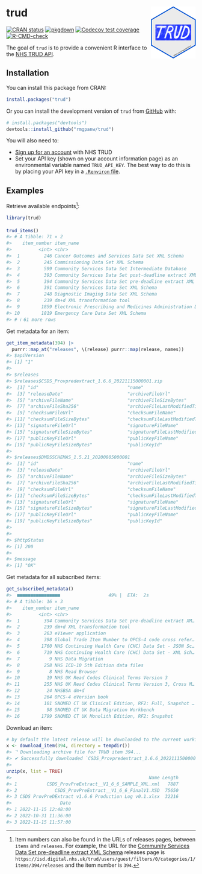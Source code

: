 
<!-- README.md is generated from README.Rmd. Please edit that file -->

# trud <a href="https://rmgpanw.github.io/trud/"><img src="man/figures/logo.png" align="right" height="138"/></a>

<!-- badges: start -->

[![CRAN
status](https://www.r-pkg.org/badges/version/trud)](https://CRAN.R-project.org/package=trud)
[![pkgdown](https://github.com/rmgpanw/trud/actions/workflows/pkgdown.yaml/badge.svg)](https://github.com/rmgpanw/trud/actions/workflows/pkgdown.yaml)
[![Codecov test
coverage](https://codecov.io/gh/rmgpanw/trud/branch/main/graph/badge.svg)](https://app.codecov.io/gh/rmgpanw/trud?branch=main)
[![R-CMD-check](https://github.com/rmgpanw/trud/actions/workflows/R-CMD-check.yaml/badge.svg)](https://github.com/rmgpanw/trud/actions/workflows/R-CMD-check.yaml)
<!-- badges: end -->

The goal of `trud` is to provide a convenient R interface to the [NHS
TRUD API](https://isd.digital.nhs.uk/trud/users/guest/filters/0/api).

## Installation

You can install this package from CRAN:

``` r
install.packages("trud")
```

Or you can install the development version of `trud` from
[GitHub](https://github.com/rmgpanw/trud) with:

``` r
# install.packages("devtools")
devtools::install_github("rmgpanw/trud")
```

You will also need to:

- [Sign up for an
  account](https://isd.digital.nhs.uk/trud/users/guest/filters/0/account/form)
  with NHS TRUD
- Set your API key (shown on your account information page) as an
  environmental variable named `TRUD_API_KEY`. The best way to do this
  is by placing your API key in a [`.Renviron`
  file](https://rstats.wtf/r-startup.html#renviron).

## Examples

Retrieve available endpoints[^1]:

``` r
library(trud)

trud_items()
#> # A tibble: 71 × 2
#>    item_number item_name                                                        
#>          <int> <chr>                                                            
#>  1         246 Cancer Outcomes and Services Data Set XML Schema                 
#>  2         245 Commissioning Data Set XML Schema                                
#>  3         599 Community Services Data Set Intermediate Database                
#>  4         393 Community Services Data Set post-deadline extract XML Schema     
#>  5         394 Community Services Data Set pre-deadline extract XML Schema      
#>  6         391 Community Services Data Set XML Schema                           
#>  7         248 Diagnostic Imaging Data Set XML Schema                           
#>  8         239 dm+d XML transformation tool                                     
#>  9        1859 Electronic Prescribing and Medicines Administration Data Sets XM…
#> 10        1819 Emergency Care Data Set XML Schema                               
#> # ℹ 61 more rows
```

Get metadata for an item:

``` r
get_item_metadata(394) |>
  purrr::map_at("releases", \(release) purrr::map(release, names))
#> $apiVersion
#> [1] "1"
#> 
#> $releases
#> $releases$CSDS_Provpredextract_1.6.6_20221115000001.zip
#>  [1] "id"                                 "name"                              
#>  [3] "releaseDate"                        "archiveFileUrl"                    
#>  [5] "archiveFileName"                    "archiveFileSizeBytes"              
#>  [7] "archiveFileSha256"                  "archiveFileLastModifiedTimestamp"  
#>  [9] "checksumFileUrl"                    "checksumFileName"                  
#> [11] "checksumFileSizeBytes"              "checksumFileLastModifiedTimestamp" 
#> [13] "signatureFileUrl"                   "signatureFileName"                 
#> [15] "signatureFileSizeBytes"             "signatureFileLastModifiedTimestamp"
#> [17] "publicKeyFileUrl"                   "publicKeyFileName"                 
#> [19] "publicKeyFileSizeBytes"             "publicKeyId"                       
#> 
#> $releases$DMDSSCHEMAS_1.5.21_20200805000001
#>  [1] "id"                                 "name"                              
#>  [3] "releaseDate"                        "archiveFileUrl"                    
#>  [5] "archiveFileName"                    "archiveFileSizeBytes"              
#>  [7] "archiveFileSha256"                  "archiveFileLastModifiedTimestamp"  
#>  [9] "checksumFileUrl"                    "checksumFileName"                  
#> [11] "checksumFileSizeBytes"              "checksumFileLastModifiedTimestamp" 
#> [13] "signatureFileUrl"                   "signatureFileName"                 
#> [15] "signatureFileSizeBytes"             "signatureFileLastModifiedTimestamp"
#> [17] "publicKeyFileUrl"                   "publicKeyFileName"                 
#> [19] "publicKeyFileSizeBytes"             "publicKeyId"                       
#> 
#> 
#> $httpStatus
#> [1] 200
#> 
#> $message
#> [1] "OK"
```

Get metadata for all subscribed items:

``` r
get_subscribed_metadata()
#>  ■■■■■■■■■■■■■■■■                  49% |  ETA:  2s
#> # A tibble: 16 × 3
#>    item_number item_name                                            metadata    
#>          <int> <chr>                                                <list>      
#>  1         394 Community Services Data Set pre-deadline extract XM… <named list>
#>  2         239 dm+d XML transformation tool                         <named list>
#>  3         263 eViewer application                                  <named list>
#>  4         398 Global Trade Item Number to OPCS-4 code cross refer… <named list>
#>  5        1760 NHS Continuing Health Care (CHC) Data Set - JSON Sc… <named list>
#>  6         719 NHS Continuing Health Care (CHC) Data Set - XML Sch… <named list>
#>  7           9 NHS Data Migration                                   <named list>
#>  8         258 NHS ICD-10 5th Edition data files                    <named list>
#>  9           8 NHS Read Browser                                     <named list>
#> 10          19 NHS UK Read Codes Clinical Terms Version 3           <named list>
#> 11         255 NHS UK Read Codes Clinical Terms Version 3, Cross M… <named list>
#> 12          24 NHSBSA dm+d                                          <named list>
#> 13         264 OPCS-4 eVersion book                                 <named list>
#> 14         101 SNOMED CT UK Clinical Edition, RF2: Full, Snapshot … <named list>
#> 15          98 SNOMED CT UK Data Migration Workbench                <named list>
#> 16        1799 SNOMED CT UK Monolith Edition, RF2: Snapshot         <named list>
```

Download an item:

``` r
# by default the latest release will be downloaded to the current working directory
x <- download_item(394, directory = tempdir())
#> ⠙ Downloading archive file for TRUD item 394...
#> ✔ Successfully downloaded `CSDS_Provpredextract_1.6.6_20221115000001.zip` to '/…
#> 
unzip(x, list = TRUE)
#>                                                   Name Length
#> 1           CSDS_ProvPreExtract__V1_6_6_SAMPLE_XML.xml   7887
#> 2              CSDS_ProvPreExtract__V1_6_6_FinalV1.XSD  75650
#> 3 CSDS ProvPreDExtract v1.6.6 Production Log v0.1.xlsx  32216
#>                  Date
#> 1 2022-11-15 12:48:00
#> 2 2022-10-31 11:36:00
#> 3 2022-11-15 11:57:00
```

[^1]: Item numbers can also be found in the URLs of releases pages,
    between `items` and `releases`. For example, the URL for the
    [Community Services Data Set pre-deadline extract XML
    Schema](https://isd.digital.nhs.uk/trud/users/guest/filters/0/categories/1/items/394/releases)
    releases page is
    `https://isd.digital.nhs.uk/trud/users/guest/filters/0/categories/1/items/394/releases`
    and the item number is `394`.
